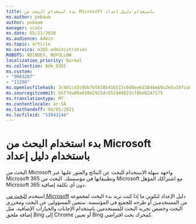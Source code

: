```yaml
---
title: بدء استخدام البحث من Microsoft باستخدام دليل إعداد
ms.author: pebaum
author: pebaum
manager: scotv
ms.date: 05/11/2020
ms.audience: Admin
ms.topic: article
ms.service: o365-administration
ROBOTS: NOINDEX, NOFOLLOW
localization_priority: Normal
ms.collection: Adm_O365
ms.custom:
- "9003287"
- "11208"
ms.openlocfilehash: 3c401cd3c0bb7b5838b416513c0d0ee6d3846eb9a2e5a18fca8f8b782fda6098
ms.sourcegitcommit: b5f7da89a650d2915dc652449623c78be6247175
ms.translationtype: MT
ms.contentlocale: ar-SA
ms.lasthandoff: 08/05/2021
ms.locfileid: "53943146"
---
```

# <a name="get-started-with-microsoft-search-using-the-set-up-guide"></a>بدء استخدام البحث من Microsoft باستخدام دليل إعداد

البحث من Microsoft واجهة سهلة الاستخدام للبحث عن النتائج والعثور عليها عبر Microsoft 365 وتطبيقاتها في مؤسستك. البحث من Microsoft مع اشتراكك المؤهل Microsoft 365 دون أي تكلفة إضافية. 

استخدم [البحث من Microsoft](https://go.microsoft.com/fwlink/?linkid=2156919) دليل الإعداد لتكوين ما إذا كنت تريد بدء البحث لمجموعة من المستخدمين أو طرحه للجميع في المؤسسة. ستعين المسؤولين عن البحث ومحرري البحث وخصص تجربة البحث للمستخدمين باستخدام الإجابات والخيارات الإضافية، مثل إضافة ملحق Bing إلى Chrome أو تعيين Bing كمحرك بحث افتراضي.